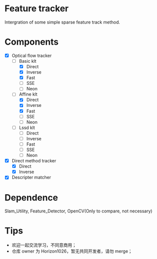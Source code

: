 # Feature tracker
Intergration of some simple sparse feature track method.

# Components
- [x] Optical flow tracker
  - [ ] Basic klt
    - [x] Direct
    - [x] Inverse
    - [x] Fast
    - [ ] SSE
    - [ ] Neon
  - [ ] Affine klt
    - [x] Direct
    - [x] Inverse
    - [x] Fast
    - [ ] SSE
    - [ ] Neon
  - [ ] Lssd klt
    - [ ] Direct
    - [ ] Inverse
    - [ ] Fast
    - [ ] SSE
    - [ ] Neon
- [x] Direct method tracker
  - [x] Direct
  - [x] Inverse
- [x] Descripter matcher

# Dependence
Slam_Utility, Feature_Detector, OpenCV(Only to compare, not necessary)

# Tips
- 欢迎一起交流学习，不同意商用；
- 仓库 owner 为 Horizon1026，暂无共同开发者，请勿 merge；
